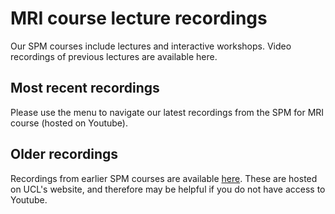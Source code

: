 # MRI course lecture recordings

Our SPM courses include lectures and interactive workshops. Video recordings of previous lectures are available here.

## Most recent recordings
Please use the menu to navigate our latest recordings from the SPM for MRI course (hosted on Youtube).

## Older recordings
Recordings from earlier SPM courses are available [here](./fmri_legacy_recordings.md). These are hosted on UCL's website, and therefore may be helpful if you do not have access to Youtube.
